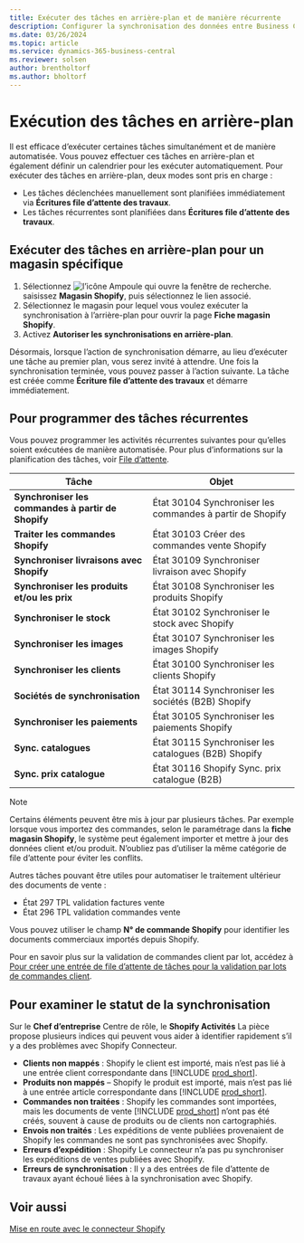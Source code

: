 ```yaml
---
title: Exécuter des tâches en arrière-plan et de manière récurrente
description: Configurer la synchronisation des données entre Business Central et Shopify en arrière-plan.
ms.date: 03/26/2024
ms.topic: article
ms.service: dynamics-365-business-central
ms.reviewer: solsen
author: brentholtorf
ms.author: bholtorf
---
```


# <a name="run-tasks-in-the-background"></a>Exécution des tâches en arrière-plan

Il est efficace d’exécuter certaines tâches simultanément et de manière automatisée. Vous pouvez effectuer ces tâches en arrière-plan et également définir un calendrier pour les exécuter automatiquement. Pour exécuter des tâches en arrière-plan, deux modes sont pris en charge :

- Les tâches déclenchées manuellement sont planifiées immédiatement via **Écritures file d’attente des travaux**.
- Les tâches récurrentes sont planifiées dans **Écritures file d’attente des travaux**.

## <a name="run-tasks-in-the-background-for-a-specific-shop"></a>Exécuter des tâches en arrière-plan pour un magasin spécifique

1. Sélectionnez ![l’icône Ampoule qui ouvre la fenêtre de recherche.](../media/ui-search/search_small.png "Dites-moi ce que vous voulez faire") saisissez **Magasin Shopify**, puis sélectionnez le lien associé.
2. Sélectionnez le magasin pour lequel vous voulez exécuter la synchronisation à l’arrière-plan pour ouvrir la page **Fiche magasin Shopify**.
3. Activez **Autoriser les synchronisations en arrière-plan**.

Désormais, lorsque l’action de synchronisation démarre, au lieu d’exécuter une tâche au premier plan, vous serez invité à attendre. Une fois la synchronisation terminée, vous pouvez passer à l’action suivante. La tâche est créée comme **Écriture file d’attente des travaux** et démarre immédiatement.

## <a name="to-schedule-recurring-tasks"></a>Pour programmer des tâches récurrentes

Vous pouvez programmer les activités récurrentes suivantes pour qu’elles soient exécutées de manière automatisée. Pour plus d’informations sur la planification des tâches, voir [File d’attente](../admin-job-queues-schedule-tasks.md).

|Tâche|Objet|
|------|------------|
|**Synchroniser les commandes à partir de Shopify**|État 30104 Synchroniser les commandes à partir de Shopify|
|**Traiter les commandes Shopify**|État 30103 Créer des commandes vente Shopify|
|**Synchroniser livraisons avec Shopify**|État 30109 Synchroniser livraison avec Shopify|
|**Synchroniser les produits et/ou les prix**|État 30108 Synchroniser les produits Shopify|
|**Synchroniser le stock**|État 30102 Synchroniser le stock avec Shopify|
|**Synchroniser les images**|État 30107 Synchroniser les images Shopify|
|**Synchroniser les clients**|État 30100 Synchroniser les clients Shopify|
|**Sociétés de synchronisation**|État 30114 Synchroniser les sociétés (B2B) Shopify|
|**Synchroniser les paiements**|État 30105 Synchroniser les paiements Shopify|
|**Sync. catalogues**|État 30115 Synchroniser les catalogues (B2B) Shopify|
|**Sync. prix catalogue**|État 30116 Shopify Sync. prix catalogue (B2B)|

> [!NOTE]
> Certains éléments peuvent être mis à jour par plusieurs tâches. Par exemple lorsque vous importez des commandes, selon le paramétrage dans la **fiche magasin Shopify**, le système peut également importer et mettre à jour des données client et/ou produit. N’oubliez pas d’utiliser la même catégorie de file d’attente pour éviter les conflits.

Autres tâches pouvant être utiles pour automatiser le traitement ultérieur des documents de vente :

- État 297 TPL validation factures vente
- État 296 TPL validation commandes vente

Vous pouvez utiliser le champ **N° de commande Shopify** pour identifier les documents commerciaux importés depuis Shopify.

Pour en savoir plus sur la validation de commandes client par lot, accédez à [Pour créer une entrée de file d’attente de tâches pour la validation par lots de commandes client](../ui-batch-posting.md#to-create-a-job-queue-entry-for-batch-posting-of-sales-orders).

## <a name="to-check-the-status-of-synchronization"></a>Pour examiner le statut de la synchronisation

Sur le **Chef d’entreprise** Centre de rôle, le **Shopify Activités** La pièce propose plusieurs indices qui peuvent vous aider à identifier rapidement s’il y a des problèmes avec Shopify Connecteur.

- **Clients non mappés** : Shopify le client est importé, mais n’est pas lié à une entrée client correspondante dans [!INCLUDE [prod_short](../includes/prod_short.md)].
- **Produits non mappés** – Shopify le produit est importé, mais n’est pas lié à une entrée article correspondante dans [!INCLUDE [prod_short](../includes/prod_short.md)].
- **Commandes non traitées** : Shopify les commandes sont importées, mais les documents de vente [!INCLUDE [prod_short](../includes/prod_short.md)] n’ont pas été créés, souvent à cause de produits ou de clients non cartographiés.
- **Envois non traités** : Les expéditions de vente publiées provenaient de Shopify les commandes ne sont pas synchronisées avec Shopify.
- **Erreurs d’expédition** : Shopify Le connecteur n’a pas pu synchroniser les expéditions de ventes publiées avec Shopify.
- **Erreurs de synchronisation** : Il y a des entrées de file d’attente de travaux ayant échoué liées à la synchronisation avec Shopify.

## <a name="see-also"></a>Voir aussi

[Mise en route avec le connecteur Shopify](get-started.md)  
